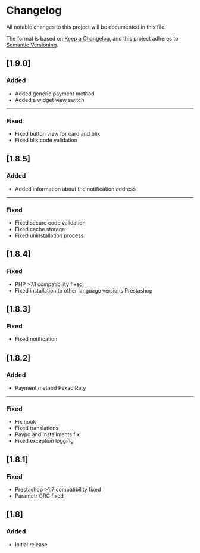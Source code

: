 # Changelog
All notable changes to this project will be documented in this file.

The format is based on [Keep a Changelog](https://keepachangelog.com/en/1.0.0/),
and this project adheres to [Semantic Versioning](https://semver.org/spec/v2.0.0.html).

## [1.9.0]
### Added
- Added generic payment method
- Added a widget view switch
---
### Fixed
- Fixed button view for card and blik 
- Fixed blik code validation

## [1.8.5]
### Added
- Added information about the notification address
---
### Fixed
- Fixed secure code validation
- Fixed cache storage
- Fixed uninstallation process

## [1.8.4]
### Fixed
- PHP >7.1 compatibility fixed
- Fixed installation to other language versions Prestashop
  
## [1.8.3]
### Fixed
- Fixed notification

## [1.8.2]
### Added
- Payment method Pekao Raty
---
### Fixed
- Fix hook
- Fixed translations
- Paypo and installments fix
- Fixed exception logging

## [1.8.1]
### Fixed
- Prestashop >1.7 compatibility fixed
- Parametr CRC fixed

## [1.8]
### Added
- Initial release
